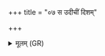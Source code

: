 +++
title = "०७ स उदीचीं दिशम्"

+++
<details><summary>मूलम् (GR)</summary>

स उदीचीं दिशम् अनु व्य् अचलत् ।  
तं श्यैतं च नौधसं च सोमश् च राजा सप्त ऋषयश् चानु व्य् अचलन् ।  
श्यैतस्य च वै स नौधसस्य च सोमस्य च राज्ञः  
सप्त ऋषीनां च प्रियं धाम भवति य (एवं वेद) ।  
श्यैताय च वै स नौधासाय च सोमाय च राज्ञः  
सप्त ऋषिभ्यश् चा वृश्चते य एवं विद्वांसं व्रात्यम् उपवदति ॥
</details>